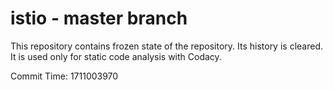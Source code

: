 # istio - master branch

This repository contains frozen state of the repository.
Its history is cleared. It is used only for static code
analysis with Codacy.

Commit Time: 1711003970